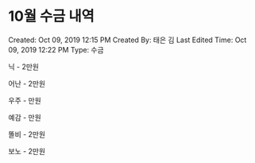 # 10월 수금 내역

Created: Oct 09, 2019 12:15 PM
Created By: 태은 김
Last Edited Time: Oct 09, 2019 12:22 PM
Type: 수금

닉 - 2만원

어난 - 2만원

우주 - 만원

예감 - 만원

똘비 - 2만원

보노 - 2만원
